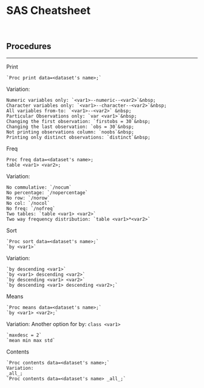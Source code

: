 # SAS Cheatsheet

&nbsp;
&nbsp;
&nbsp;
## Procedures
---


Print
```sas
`Proc print data=<dataset's name>;`
```

Variation: 

```sas
Numeric variables only: `<var1>--numeric--<var2>`&nbsp;
Character variables only: `<var1>--character--<var2>`&nbsp;
All variables from-to: `<var1>--<var2>` &nbsp;
Particular Observations only: `var <var1>`&nbsp;
Changing the first observation: `firstobs = 30`&nbsp;
Changing the last observation: `obs = 30`&nbsp;
Not printing observations column: `noobs`&nbsp;
Printing only distinct observations: `distinct`&nbsp;
```

Freq

```sas
Proc freq data=<dataset's name>;
table <var1> <var2>;
```

Variation: 

```sas
No commulative: `/nocum`
No percentage: `/nopercentage`
No row: `/norow`
No col: `/nocol`
No freq: `/nofreq`
Two tables: `table <var1> <var2>`
Two way frequency distribution: `table <var1>*<var2>`
```

Sort
```sas
`Proc sort data=<dataset's name>;`
`by <var1>`
```
Variation:
```sas
`by descending <var1>`
`by <var1> descending <var2>`
`by descending <var1> <var2>`
`by descending <var1> descending <var2>;`
```

Means
```sas
`Proc means data=<dataset's name>;`
`by <var1> <var2>;`
```
Variation:
Another option for by: `class <var1>`
```sas
`maxdesc = 2`
`mean min max std`
```

Contents 

```sas
`Proc contents data=<dataset's name>;`
Variation:
_all_;
`Proc contents data=<dataset's name> _all_;`
```